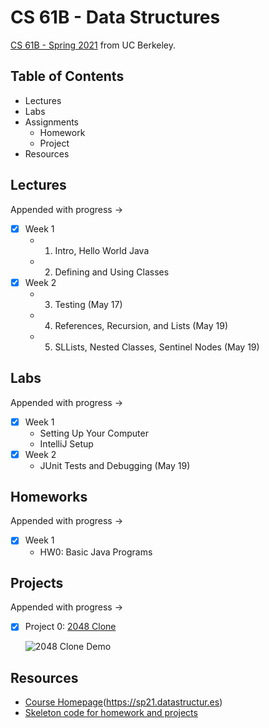 # CS 61B - Data Structures

[CS 61B - Spring 2021](https://sp21.datastructur.es) from UC Berkeley.

## Table of Contents

- Lectures
- Labs
- Assignments
  - Homework
  - Project
- Resources

## Lectures

Appended with progress ->

- [x] Week 1
  - 1. Intro, Hello World Java
  - 2. Defining and Using Classes
- [x] Week 2
  - 3. Testing (May 17) 
  - 4. References, Recursion, and Lists (May 19) 
  - 5. SLLists, Nested Classes, Sentinel Nodes (May 19)

## Labs

Appended with progress ->

- [x] Week 1
  - Setting Up Your Computer
  - IntelliJ Setup
- [x] Week 2
  - JUnit Tests and Debugging (May 19)

## Homeworks

Appended with progress ->

- [x] Week 1
  - HW0: Basic Java Programs

## Projects

Appended with progress ->

- [x] Project 0: [2048 Clone](./skeleton-sp21/proj0)

   ![2048 Clone Demo](https://media.giphy.com/media/QmqjrNWBvFXiWwvkBv/giphy.gif)

## Resources

- [Course Homepage]()(https://sp21.datastructur.es)
- [Skeleton code for homework and projects](https://github.com/Berkeley-CS61B/skeleton-sp21.git)
